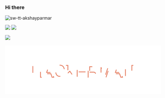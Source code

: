 ### Hi there

<p align="left"> <img src="https://komarev.com/ghpvc/?username=sw-tt-akshayparmar&label=Profile%20views&color=0e75b6&style=flat" alt="sw-tt-akshayparmar" /> </p>

![](http://github-profile-summary-cards.vercel.app/api/cards/profile-details?username=sw-tt-akshayparmar&theme=tokyonight)
![](http://github-profile-summary-cards.vercel.app/api/cards/most-commit-language?username=sw-tt-akshayparmar&theme=tokyonight)


![](https://github-readme-stats-eight-theta.vercel.app/api?username=sw-tt-akshayparmar&show_icons=true&theme=tokyonight&include_all_commits=true&count_private=true)

![Hackerman](hackerman.svg)
